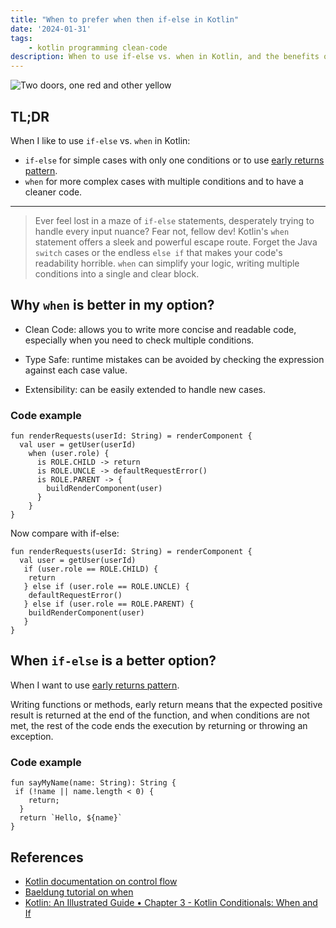 ```yaml
---
title: "When to prefer when then if-else in Kotlin"
date: '2024-01-31'
tags:
    - kotlin programming clean-code
description: When to use if-else vs. when in Kotlin, and the benefits of using when
---
```


![Two doors, one red and other yellow](https://images.unsplash.com/photo-1532028358058-44741b59154a?q=80&w=3252&auto=format&fit=crop&ixlib=rb-4.0.3&ixid=M3wxMjA3fDB8MHxwaG90by1wYWdlfHx8fGVufDB8fHx8fA%3D%3D)

## TL;DR

When I like to use ``if-else`` vs. ``when`` in Kotlin:

* ``if-else`` for simple cases with only one conditions or to use [early returns pattern](https://dev.to/malaquiasdev/why-i-like-to-use-early-returns-pattern-52b2).
* ``when`` for more complex cases with multiple conditions and to have a cleaner code.

---

> Ever feel lost in a maze of ``if-else`` statements, desperately trying to handle every input nuance? Fear not, fellow dev! Kotlin's ``when`` statement offers a sleek and powerful escape route.
Forget the Java ``switch`` cases or the endless ``else if`` that makes your code's readability horrible. ``when`` can simplify your logic, writing multiple conditions into a single and clear block.

## Why ``when`` is better in my option?

* Clean Code: allows you to write more concise and readable code, especially when you need to check multiple conditions.

* Type Safe: runtime mistakes can be avoided by checking the expression against each case value.

* Extensibility: can be easily extended to handle new cases.


### Code example

```
fun renderRequests(userId: String) = renderComponent {
  val user = getUser(userId)
    when (user.role) {
      is ROLE.CHILD -> return
      is ROLE.UNCLE -> defaultRequestError()
      is ROLE.PARENT -> {
        buildRenderComponent(user)
      }
    }
}
```

Now compare with if-else:

```
fun renderRequests(userId: String) = renderComponent {
  val user = getUser(userId)
   if (user.role == ROLE.CHILD) {
    return
   } else if (user.role == ROLE.UNCLE) {
    defaultRequestError()
   } else if (user.role == ROLE.PARENT) {
    buildRenderComponent(user)
   }
}
```

## When ``if-else`` is a better option?

When I want to use [early returns pattern](https://dev.to/malaquiasdev/why-i-like-to-use-early-returns-pattern-52b2).

Writing functions or methods, early return means that the expected positive result is returned at the end of the function, and when conditions are not met, the rest of the code ends the execution by returning or throwing an exception.


### Code example
``` 
fun sayMyName(name: String): String {
 if (!name || name.length < 0) {
    return;
  }
  return `Hello, ${name}`
}
```

## References

* [Kotlin documentation on control flow](https://kotlinlang.org/docs/control-flow.html)
* [Baeldung tutorial on when](https://www.baeldung.com/kotlin/when)
* [Kotlin: An Illustrated Guide • Chapter 3 - Kotlin Conditionals: When and If](https://typealias.com/start/kotlin-conditionals/)